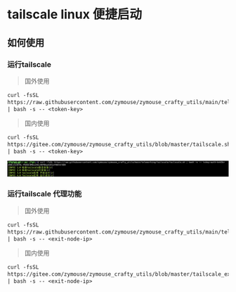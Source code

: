 # tailscale linux 便捷启动

## 如何使用

### 运行tailscale
> 国外使用
```shell
curl -fsSL https://raw.githubusercontent.com/zymouse/zymouse_crafty_utils/main/teleworking/tailscale/tailscale.sh | bash -s -- <token-key>
```
> 国内使用
```shell
curl -fsSL https://gitee.com/zymouse/zymouse_crafty_utils/blob/master/tailscale.sh | bash -s -- <token-key>
```
![](./success.png)

### 运行tailscale 代理功能
> 国外使用
```shell
curl -fsSL https://raw.githubusercontent.com/zymouse/zymouse_crafty_utils/main/teleworking/tailscale/tailscale_exit_node.sh | bash -s -- <exit-node-ip>
```
> 国内使用
```shell
curl -fsSL https://gitee.com/zymouse/zymouse_crafty_utils/blob/master/tailscale_exit_node.sh | bash -s -- <exit-node-ip>
```
